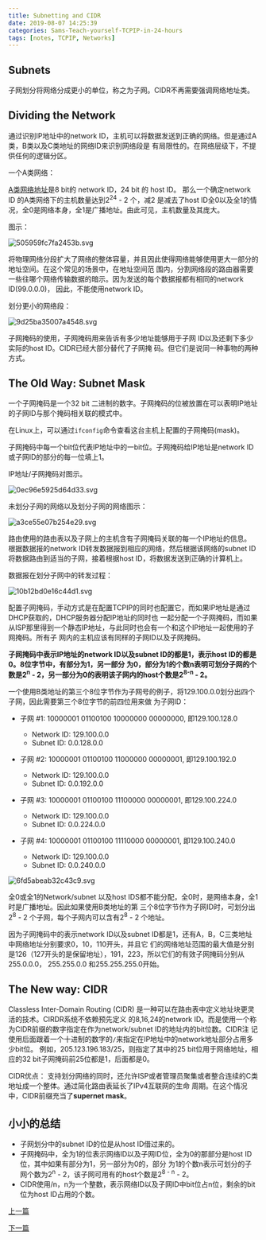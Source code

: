 ```yaml
---
title: Subnetting and CIDR
date: 2019-08-07 14:25:39
categories: Sams-Teach-yourself-TCPIP-in-24-hours
tags: [notes, TCPIP, Networks]
---
```


## Subnets

子网划分将网络分成更小的单位，称之为子网。CIDR不再需要强调网络地址类。

## Dividing the Network

通过识别IP地址中的network ID，主机可以将数据发送到正确的网络。但是通过A类，B类以及C类地址的网络ID来识别网络段是
有局限性的。在网络层级下，不提供任何的逻辑分区。

一个A类网络：

[A类网络地址](/The-Internet-Layer/#Internet-Protocol)是8 bit的 network ID，24 bit 的 host ID。
那么一个确定network ID 的A类网络下的主机数量达到2<sup>24</sup> - 2 个，减2 是减去了host ID全0以及全1的情
况，全0是网络本身，全1是广播地址。由此可见，主机数量及其庞大。

图示：

![505959fc7fa2453b.svg](https://i.quantuminit.com/505959fc7fa2453b.svg)

将物理网络分段扩大了网络的整体容量，并且因此使得网络能够使用更大一部分的地址空间。在这个常见的场景中，在地址空间范
围内，分割网络段的路由器需要一些往哪个网络传输数据的暗示。因为发送的每个数据报都有相同的network ID(99.0.0.0)，
因此，不能使用network ID。

划分更小的网络段：

![9d25ba35007a4548.svg](https://i.quantuminit.com/9d25ba35007a4548.svg)

子网掩码的使用，子网掩码用来告诉有多少地址能够用于子网 ID以及还剩下多少实际的host ID。CIDR已经大部分替代了子网掩
码。但它们是说同一种事物的两种方式。

## The Old Way: Subnet Mask

一个子网掩码是一个32 bit 二进制的数字。子网掩码的位被放置在可以表明IP地址的子网ID与那个掩码相关联的模式中。

在Linux上，可以通过`ifconfig`命令查看这台主机上配置的子网掩码(mask)。

子网掩码中每一个bit位代表IP地址中的一bit位。子网掩码给IP地址是network ID或子网ID的部分的每一位填上1。

IP地址/子网掩码对图示。

![0ec96e5925d64d33.svg](https://i.quantuminit.com/0ec96e5925d64d33.svg)

未划分子网的网络以及划分子网的网络图示：

![a3ce55e07b254e29.svg](https://i.quantuminit.com/a3ce55e07b254e29.svg)

路由使用的路由表以及子网上的主机含有子网掩码关联的每一个IP地址的信息。
根据数据报的network ID转发数据报到相应的网络，然后根据该网络的subnet ID将数据路由到适当的子网，接着根据host
ID，将数据发送到正确的计算机上。

数据报在划分子网中的转发过程：

![10b12bd0e16c44d1.svg](https://i.quantuminit.com/10b12bd0e16c44d1.svg)

配置子网掩码，手动方式是在配置TCPIP的同时也配置它，而如果IP地址是通过DHCP获取的，DHCP服务器分配IP地址的同时也
一起分配一个子网掩码，而如果从ISP那里得到一个静态IP地址，与此同时也会有一个和这个IP地址一起使用的子网掩码。所有子
网内的主机应该有同样的子网ID以及子网掩码。

**子网掩码中表示IP地址的network ID以及subnet ID的都是1，表示host ID的都是0。8位字节中，有部分为1，另一部分
为0，部分为1的个数n表明可划分子网的个数是2<sup>n</sup> - 2，另一部分为0的表明该子网内的host个数是2<sup>8-n</sup> - 2。**

一个使用B类地址的第三个8位字节作为子网号的例子，将129.100.0.0划分出四个子网，因此需要第三个8位字节的前四位用来做
为子网ID：

- 子网 #1: 10000001 01100100 10000000 00000000, 即129.100.128.0
  
  - Network ID: 129.100.0.0
  - Subnet ID: 0.0.128.0.0

- 子网 #2: 10000001 01100100 11000000 00000001, 即129.100.192.0  

  - Network ID: 129.100.0.0
  - Subnet ID: 0.0.192.0.0

- 子网 #3: 10000001 01100100 11100000 00000001, 即129.100.224.0
  
  - Network ID: 129.100.0.0
  - Subnet ID: 0.0.224.0.0

- 子网 #4: 10000001 01100100 11110000 00000001, 即129.100.240.0
  
  - Network ID: 129.100.0.0
  - Subnet ID: 0.0.240.0.0

![6fd5abeab32c43c9.svg](https://i.quantuminit.com/6fd5abeab32c43c9.svg)

全0或全1的Network/subnet 以及host IDS都不能分配，全0时，是网络本身，全1时是广播地址。因此如果使用B类地址的第
三个8位字节作为子网ID时，可划分出2<sup>8</sup> - 2 个子网，每个子网内可以含有2<sup>8</sup> - 2 个地址。

因为子网掩码中的表示network ID以及subnet ID都是1，还有A，B，C三类地址中网络地址分别要求0，10，110开头，并且它
们的网络地址范围的最大值是分别是126（127开头的是保留地址），191，223，所以它们的有效子网掩码分别从255.0.0.0，
255.255.0.0 和255.255.255.0开始。

## The New way: CIDR

Classless Inter-Domain Routing (CIDR) 是一种可以在路由表中定义地址块更灵活的技术。CIRDR系统不依赖预先定义
的8,16,24的network ID。而是使用一个称为CIDR前缀的数字指定在作为network/subnet ID的地址内的bit位数。CIDR注
记使用后面跟着一个十进制的数字的`/`来指定在IP地址中的network地址部分占用多少bit位。
例如，205.123.196.183/25，则指定了其中的25 bit位用于网络地址，相应的32 bit子网掩码前25位都是1，后面都是0。

CIDR优点：
支持划分网络的同时，还允许ISP或者管理员聚集或者整合连续的C类地址成一个整体。通过简化路由表延长了IPv4互联网的生命
周期。在这个情况中，CIDR前缀充当了**supernet mask**。

## 小小的总结

- 子网划分中的subnet ID的位是从host ID借过来的。
- 子网掩码中，全为1的位表示网络ID以及子网ID位，全为0的那部分是host ID位，其中如果有部分为1，另一部分为0的，部分
为1的个数n表示可划分的子网个数为2<sup>n</sup> - 2，该子网可用有的host个数是2<sup>8 - n</sup> - 2。
- CIDR使用/n，n为一个整数，表示网络ID以及子网ID中bit位占n位，剩余的bit位为host ID占用的个数。

[上一篇](/The-Internet-Layer)

[下一篇](/The-Transport-Layer)
